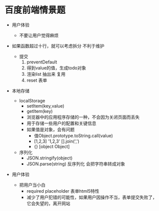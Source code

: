 # 百度前端情景题

- 用户体验
  - 不要让用户觉得麻烦
- 如果函数超过十行，就可以考虑拆分
   不利于维护
  - 提交
       1. preventDefault
       2. 得到value的值，生成todo对象
       3. 渲染list 抽出来 复用
       4. reset 表单

- 本地存储
  - localStorage
    - setItem(key,value)
    - getItem(key)
    - 浏览器中的应用程序存储的一种，不会因为关闭页面而丢失
    - 用于存储一些用户的配置和关键信息
    - 如果值是对象，会有问题
      - 值Object.prototype.toString.call(value)
      - [1,2,3]  '1,2,3' [].join(',')
      - {} [object Object]
  - 序列化
    - JSON.stringify(object)
    - JSON.parse(string) 反序列化 会把字符串转成对象

- 用户体验
  - 把用户当小白
    - required placeholder 表单html5特性
    - 减少了用户犯错的可能性，如果用户因操作不当，表单提交失败了，它会失望的，离开网站
  